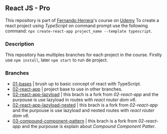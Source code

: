 ## React JS - Pro 
This repository is part of [Fernando Herrera](https://fernando-herrera.com/)'s course on [Udemy](https://www.udemy.com/course/react-pro/)
To create a react project using *TypeScript* on command prompt use the following command: `npx create-react-app project_name --template typescript`.

### Description
This repository has multiples branches for each project in the course. Firstly use `npm install`, later `npm start` to run de project.

### Branches
- [01-bases](https://github.com/Juxn89/ReactJs-Pro/tree/01-bases) | brush up to basic concept of react with TypeScript.
- [02-react-app](https://github.com/Juxn89/ReactJs-Pro/tree/01-bases) | project base to use in other branches.
- [02-react-app-lazyload](https://github.com/Juxn89/ReactJs-Pro/tree/02-react-app-lazyload) | this brach is a fork from *02-react-app* and the purpouse is use lazyload in routes with *react router dom v6*.
- [02-react-app-lazyload-nested](https://github.com/Juxn89/ReactJs-Pro/tree/02-react-app-lazyload-nested) | this brach is a fork from *02-react-app* and the purpouse is use lazyload and nested routes with *react router dom v6*.
- [03-compound-component-pattern](https://github.com/Juxn89/ReactJs-Pro/tree/03-compound-component-pattern) | this brach is a fork from *02-react-app* and the purpouse is explain about *Compound Component Patter*.